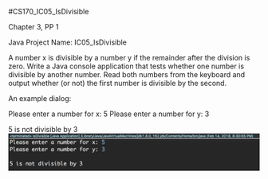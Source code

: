 #CS170_IC05_IsDivisible

Chapter 3, PP 1

Java Project Name:  IC05_IsDivisible

A number x is divisible by a number y if the remainder after the division is zero.  Write a Java console application that tests whether one number is divisible by another number.  Read both numbers from the keyboard and output whether (or not) the first number is divisible by the second.

An example dialog:

Please enter a number for x:  5
Please enter a number for y:  3

5 is not divisible by 3
![Screenshot](https://github.com/NLTN/CS170_IC05_IsDivisible/blob/master/images/Screenshot.png?raw=true)
